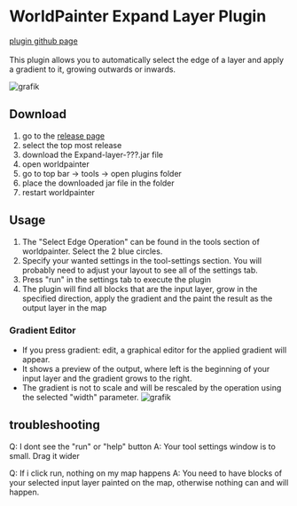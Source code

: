 # WorldPainter Expand Layer Plugin
[plugin github page](https://github.com/IR0NSIGHT/ExpandLayerPlugin) <br><br>
This plugin allows you to automatically select the edge of a layer and apply a gradient to it, growing outwards or inwards.  

![grafik](https://github.com/user-attachments/assets/4359b455-85a7-4b47-93a2-837773a71523)

## Download
1. go to the [release page](https://github.com/IR0NSIGHT/ExpandLayerPlugin/releases)
2. select the top most release
3. download the Expand-layer-???.jar file
4. open worldpainter
5. go to top bar -> tools -> open plugins folder
6. place the downloaded jar file in the folder
7. restart worldpainter

## Usage
1. The "Select Edge Operation" can be found in the tools section of worldpainter. Select the 2 blue circles.
2. Specify your wanted settings in the tool-settings section. You will probably need to adjust your layout to see all of the settings tab.
3. Press "run" in the settings tab to execute the plugin
4. The plugin will find all blocks that are the input layer, grow in the specified direction, apply the gradient and the paint the result as the output layer in the map

### Gradient Editor
- If you press gradient: edit, a graphical editor for the applied gradient will appear.
- It shows a preview of the output, where left is the beginning of your input layer and the gradient grows to the right.
- The gradient is not to scale and will be rescaled by the operation using the selected "width" parameter.
![grafik](https://github.com/user-attachments/assets/1e1fa285-b97f-4ea9-a157-59474458b840)

## troubleshooting
Q: I dont see the "run" or "help" button
A: Your tool settings window is to small. Drag it wider

Q: If i click run, nothing on my map happens
A: You need to have blocks of your selected input layer painted on the map, otherwise nothing can and will happen.
